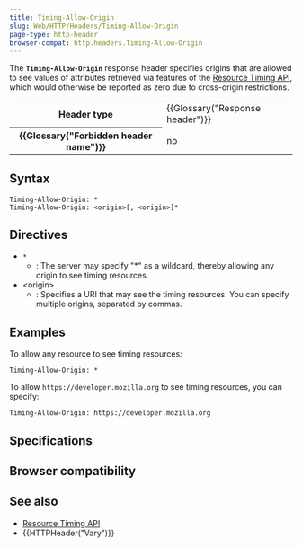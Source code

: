 ```yaml
---
title: Timing-Allow-Origin
slug: Web/HTTP/Headers/Timing-Allow-Origin
page-type: http-header
browser-compat: http.headers.Timing-Allow-Origin
---
```




The **`Timing-Allow-Origin`** response header specifies origins that are allowed to see values of attributes retrieved via features of the [Resource Timing API](/Web/API/Performance_API/Resource_timing), which would otherwise be reported as zero due to cross-origin restrictions.

<table class="properties">
  <tbody>
    <tr>
      <th scope="row">Header type</th>
      <td>{{Glossary("Response header")}}</td>
    </tr>
    <tr>
      <th scope="row">{{Glossary("Forbidden header name")}}</th>
      <td>no</td>
    </tr>
  </tbody>
</table>

## Syntax

```http
Timing-Allow-Origin: *
Timing-Allow-Origin: <origin>[, <origin>]*
```

## Directives

- `*`
  - : The server may specify "\*" as a wildcard, thereby allowing any origin to see timing resources.
- \<origin>
  - : Specifies a URI that may see the timing resources. You can specify multiple origins, separated by commas.

## Examples

To allow any resource to see timing resources:

```http
Timing-Allow-Origin: *
```

To allow `https://developer.mozilla.org` to see timing resources, you can specify:

```http
Timing-Allow-Origin: https://developer.mozilla.org
```

## Specifications



## Browser compatibility



## See also

- [Resource Timing API](/Web/API/Performance_API/Resource_timing)
- {{HTTPHeader("Vary")}}
